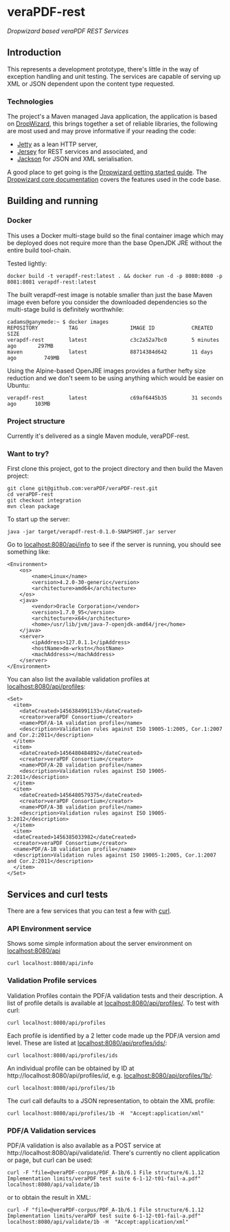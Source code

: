 veraPDF-rest
=========================

*Dropwizard based veraPDF REST Services*

Introduction
------------
This represents a development prototype, there's little in the way of exception handling and unit testing.
The services are capable of serving up XML or JSON dependent upon the content type requested.

### Technologies
The project's a Maven managed Java application, the application is based on 
[DropWizard](http://dropwizard.io/index.html), this brings together a set of reliable libraries, the 
following are most used and may prove informative if your reading the code:

 * [Jetty](http://www.eclipse.org/jetty/) as a lean HTTP server,
 * [Jersey](http://jersey.java.net/) for REST services and associated, and
 * [Jackson](http://jersey.java.net/) for JSON and XML serialisation.

A good place to get going is the [Dropwizard getting started guide](http://dropwizard.io/getting-started.html).
The [Dropwizard core documentation](http://dropwizard.io/manual/core.html) covers the features used in the code base.

Building and running
--------------------

### Docker
This uses a Docker multi-stage build so the final container image which
may be deployed does not require more than the base OpenJDK JRE without
the entire build tool-chain.

Tested lightly:

```
docker build -t verapdf-rest:latest . && docker run -d -p 8080:8080 -p 8081:8081 verapdf-rest:latest
```

The built verapdf-rest image is notable smaller than just the base Maven image even before you consider the 
downloaded dependencies so the multi-stage build is definitely worthwhile:

```
cadams@ganymede:~ $ docker images
REPOSITORY          TAG                 IMAGE ID            CREATED             SIZE
verapdf-rest        latest              c3c2a52a7bc0        5 minutes ago       297MB
maven               latest              88714384d642        11 days ago         749MB
```

Using the Alpine-based OpenJRE images provides a further hefty size reduction and we don't seem to be using 
anything which would be easier on Ubuntu:

```
verapdf-rest        latest              c69af6445b35        31 seconds ago      103MB
```

### Project structure
Currently it's delivered as a single Maven module, veraPDF-rest.

### Want to try?
First clone this project, got to the project directory and then build the Maven project:

	git clone git@github.com:veraPDF/veraPDF-rest.git
	cd veraPDF-rest
	git checkout integration
	mvn clean package

To start up the server:

	java -jar target/verapdf-rest-0.1.0-SNAPSHOT.jar server

Go to [localhost:8080/api/info](http://localhost:8080/api/info) to see if the server is running, you should 
see something like:

	<Environment>
		<os>
			<name>Linux</name>
			<version>4.2.0-30-generic</version>
			<architecture>amd64</architecture>
		</os>
		<java>
			<vendor>Oracle Corporation</vendor>
			<version>1.7.0_95</version>
			<architecture>x64</architecture>
			<home>/usr/lib/jvm/java-7-openjdk-amd64/jre</home>
		</java>
		<server>
			<ipAddress>127.0.1.1</ipAddress>
			<hostName>dm-wrkstn</hostName>
			<machAddress></machAddress>
		</server>
	</Environment>

You can also list the available validation profiles at 
[localhost:8080/api/profiles](http://localhost:8080/api/profiles):

    <Set>
      <item>
        <dateCreated>1456384991133</dateCreated>
        <creator>veraPDF Consortium</creator>
        <name>PDF/A-1A validation profile</name>
        <description>Validation rules against ISO 19005-1:2005, Cor.1:2007 and Cor.2:2011</description>
      </item>
      <item>
        <dateCreated>1456480484892</dateCreated>
        <creator>veraPDF Consortium</creator>
        <name>PDF/A-2B validation profile</name>
        <description>Validation rules against ISO 19005-2:2011</description>
      </item>
      <item>
        <dateCreated>1456480579375</dateCreated>
        <creator>veraPDF Consortium</creator>
        <name>PDF/A-3B validation profile</name>
        <description>Validation rules against ISO 19005-3:2012</description>
      </item>
      <item>
      <dateCreated>1456385033982</dateCreated>
      <creator>veraPDF Consortium</creator>
      <name>PDF/A-1B validation profile</name>
      <description>Validation rules against ISO 19005-1:2005, Cor.1:2007 and Cor.2:2011</description>
      </item>
    </Set>

Services and curl tests
-----------------------
There are a few services that you can test a few with [curl](https://curl.haxx.se/).

### API Environment service
Shows some simple information about the server environment on [localhost:8080/api](http://localhost:8080/api)

    curl localhost:8080/api/info

### Validation Profile services
Validation Profiles contain the PDF/A validation tests and their description.  A list of profile details is available 
at [localhost:8080/api/profiles/](http://localhost:8080/api/profiles/). To test with curl:

    curl localhost:8080/api/profiles

Each profile is identified by a 2 letter code made up the PDF/A version amd level. These are listed at 
[localhost:8080/api/profles/ids/](http://localhost:8080/api/profiles/ids/):

    curl localhost:8080/api/profiles/ids

An individual profile can be obtained by ID at http://localhost:8080/api/profiles/*id*, e.g. 
[localhost:8080/api/profiles/1b/](http://localhost:8080/api/profiles/1b/):

    curl localhost:8080/api/profiles/1b

The curl call defaults to a JSON representation, to obtain the XML profile:

    curl localhost:8080/api/profiles/1b -H  "Accept:application/xml"

### PDF/A Validation services
PDF/A validation is also available as a POST service at http://localhost:8080/api/validate/*id*. There's currently 
no client application or page, but curl can be used:

    curl -F "file=@veraPDF-corpus/PDF_A-1b/6.1 File structure/6.1.12 Implementation limits/veraPDF test suite 6-1-12-t01-fail-a.pdf" localhost:8080/api/validate/1b

or to obtain the result in XML:

    curl -F "file=@veraPDF-corpus/PDF_A-1b/6.1 File structure/6.1.12 Implementation limits/veraPDF test suite 6-1-12-t01-fail-a.pdf" localhost:8080/api/validate/1b -H  "Accept:application/xml"
